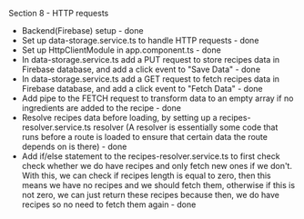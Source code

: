 Section 8 - HTTP requests

- Backend(Firebase) setup - done
- Set up data-storage.service.ts to handle HTTP requests - done
- Set up HttpClientModule in app.component.ts - done
- In data-storage.service.ts add a PUT request to store recipes data in Firebase database, and add a click event to "Save Data" - done
- In data-storage.service.ts add a GET request to fetch recipes data in Firebase database, and add a click event to "Fetch Data" - done
- Add pipe to the FETCH request to transform data to an empty array if no ingredients are added to the recipe - done
- Resolve recipes data before loading, by setting up a recipes-resolver.service.ts resolver (A resolver is essentially some code that runs before a route is loaded to ensure that certain data the route depends on is there) - done
- Add if/else statement to the recipes-resolver.service.ts to first check 
check whether we do have recipes and only fetch new ones if we don't. With this, we can check if recipes length is equal to zero, then this means we have no recipes and we should fetch them, otherwise if this is not zero, we can just return these recipes because then, we do have recipes so no need to fetch them again - done